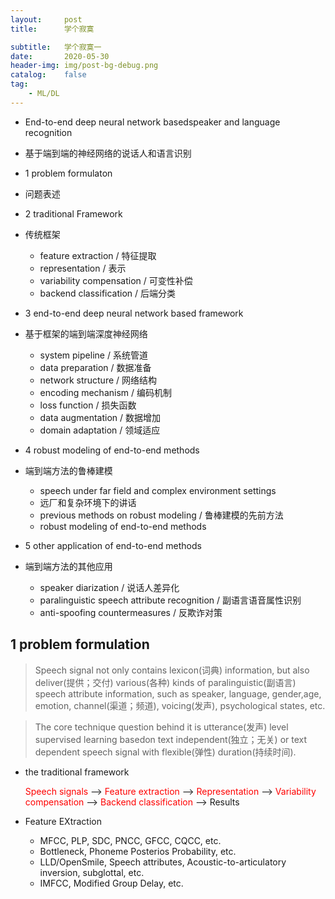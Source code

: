 ```yaml
---
layout:     post
title:      学个寂寞

subtitle:   学个寂寞一
date:       2020-05-30
header-img: img/post-bg-debug.png
catalog:    false
tag:
    - ML/DL
---
```


- End-to-end deep neural network basedspeaker and language recognition
- 基于端到端的神经网络的说话人和语言识别

- 1 problem formulaton
- 问题表述

- 2 traditional Framework
- 传统框架
  - feature extraction / 特征提取
  - representation / 表示
  - variability compensation / 可变性补偿
  - backend classification / 后端分类

- 3 end-to-end deep neural network based framework
- 基于框架的端到端深度神经网络
  - system pipeline / 系统管道
  - data preparation / 数据准备
  - network structure / 网络结构
  - encoding mechanism / 编码机制
  - loss function / 损失函数
  - data augmentation / 数据增加
  - domain adaptation / 领域适应

- 4 robust modeling of end-to-end methods
- 端到端方法的鲁棒建模
  - speech under far field and complex environment settings
  - 远厂和复杂环境下的讲话
  - previous methods on robust modeling / 鲁棒建模的先前方法
  - robust modeling of end-to-end methods

- 5 other application of end-to-end methods
- 端到端方法的其他应用
  - speaker diarization / 说话人差异化
  - paralinguistic speech attribute recognition / 副语言语音属性识别
  - anti-spoofing countermeasures / 反欺诈对策

## 1 problem formulation

> Speech signal not only contains lexicon(词典) information, but also deliver(提供；交付) various(各种) kinds of paralinguistic(副语言) speech attribute information, such as speaker, language, gender,age, emotion, channel(渠道；频道), voicing(发声), psychological states, etc.

> The core technique question behind it is utterance(发声) level supervised learning basedon text independent(独立；无关) or text dependent speech signal with flexible(弹性) duration(持续时间).

- the traditional framework

    <span style="color:red;"> Speech signals</span> ——> <span style="color:red;">Feature extraction</span> ——> <span style="color:red;">Representation</span> ——> <span style="color: red;">Variability compensation</span> ——> <span style="color: red;">Backend classification</span> ——> Results

- Feature EXtraction
  - MFCC, PLP, SDC, PNCC, GFCC, CQCC, etc.
  - Bottleneck, Phoneme Posterios Probability, etc.
  - LLD/OpenSmile, Speech attributes, Acoustic-to-articulatory inversion, subglottal, etc.
  - IMFCC, Modified Group Delay, etc. 